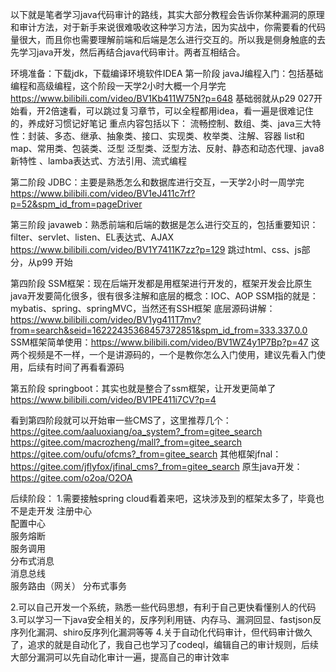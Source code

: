 以下就是笔者学习java代码审计的路线，其实大部分教程会告诉你某种漏洞的原理和审计方法，对于新手来说很难吸收这种学习方法，因为实战中，你需要看的代码量很大，而且你也需要理解前端和后端是怎么进行交互的。所以我是侧身触底的去先学习java开发，然后再结合java代码审计。两者互相结合。


环境准备：下载jdk，下载编译环境软件IDEA
第一阶段 
javaJ编程入门：包括基础编程和高级编程，这个阶段一天学2小时大概一个月学完
https://www.bilibili.com/video/BV1Kb411W75N?p=648
基础弱就从p29 027开始看，开2倍速看，可以跳过复习章节，可以全程都用idea，看一遍是很难记住的，养成好习惯记好笔记
重点内容包括以下：
流畅控制、数组、类、java三大特性：封装、多态、继承、抽象类、接口、实现类、枚举类、注解、容器 list和map、常用类、包装类、泛型 泛型类、泛型方法、反射、静态和动态代理、java8新特性
 、lamba表达式、方法引用、流式编程

第二阶段
JDBC：主要是熟悉怎么和数据库进行交互，一天学2小时一周学完
https://www.bilibili.com/video/BV1eJ411c7rf?p=52&spm_id_from=pageDriver


第三阶段 
javaweb：熟悉前端和后端的数据是怎么进行交互的，包括重要知识：filter、servlet、listen、EL表达式、AJAX
https://www.bilibili.com/video/BV1Y7411K7zz?p=129
跳过html、css、js部分，从p99 开始

第四阶段
SSM框架：现在后端开发都是用框架进行开发的，框架开发会比原生java开发要简化很多，很有很多注解和底层的概念：IOC、AOP
SSM指的就是：  mybatis、spring、springMVC，当然还有SSH框架
底层源码讲解：https://www.bilibili.com/video/BV1yg411T7mv?from=search&seid=16222435368457372851&spm_id_from=333.337.0.0
SSM框架简单使用：https://www.bilibili.com/video/BV1WZ4y1P7Bp?p=47
这两个视频是不一样，一个是讲源码的，一个是教你怎么入门使用，建议先看入门使用，后续有时间了再看看源码

第五阶段
springboot：其实也就是整合了ssm框架，让开发更简单了
https://www.bilibili.com/video/BV1PE411i7CV?p=4


看到第四阶段就可以开始审一些CMS了，这里推荐几个：
https://gitee.com/aaluoxiang/oa_system?_from=gitee_search
https://gitee.com/macrozheng/mall?_from=gitee_search
https://gitee.com/oufu/ofcms?_from=gitee_search
其他框架jfnal：https://gitee.com/jflyfox/jfinal_cms?_from=gitee_search
原生java开发：https://gitee.com/o2oa/O2OA


后续阶段：
1.需要接触spring cloud看着来吧，这块涉及到的框架太多了，毕竟也不是走开发
  注册中心     
  配置中心        
  服务熔断        
  服务调用        
  分布式消息      
  消息总线        
  服务路由（网关） 
  分布式事务
 
 2.可以自己开发一个系统，熟悉一些代码思想，有利于自己更快看懂别人的代码
 3.可以学习一下java安全相关的，反序列利用链、内存马、漏洞回显、fastjson反序列化漏洞、shiro反序列化漏洞等等
 4.关于自动化代码审计，但代码审计做久了，追求的就是自动化了，我自己也学习了codeql，编辑自己的审计规则，后续大部分漏洞可以先自动化审计一遍，提高自己的审计效率

